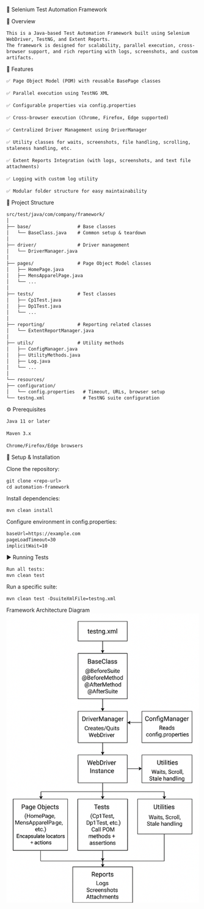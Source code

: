 🧪 Selenium Test Automation Framework

📌 Overview

	This is a Java-based Test Automation Framework built using Selenium WebDriver, TestNG, and Extent Reports.
	The framework is designed for scalability, parallel execution, cross-browser support, and rich reporting with logs, screenshots, and custom artifacts.

🚀 Features

	✅ Page Object Model (POM) with reusable BasePage classes
	
	✅ Parallel execution using TestNG XML
	
	✅ Configurable properties via config.properties
	
	✅ Cross-browser execution (Chrome, Firefox, Edge supported)
	
	✅ Centralized Driver Management using DriverManager
	
	✅ Utility classes for waits, screenshots, file handling, scrolling, staleness handling, etc.
	
	✅ Extent Reports Integration (with logs, screenshots, and text file attachments)
	
	✅ Logging with custom log utility
	
	✅ Modular folder structure for easy maintainability

📂 Project Structure

	src/test/java/com/company/framework/
	│
	├── base/                 # Base classes
	│   └── BaseClass.java    # Common setup & teardown
	│
	├── driver/               # Driver management
	│   └── DriverManager.java
	│
	├── pages/                # Page Object Model classes
	│   ├── HomePage.java
	│   ├── MensApparelPage.java
	│   └── ...
	│
	├── tests/                # Test classes
	│   ├── Cp1Test.java
	│   ├── Dp1Test.java
	│   └── ...
	│
	├── reporting/            # Reporting related classes
	│   └── ExtentReportManager.java
	│
	├── utils/                # Utility methods
	│   ├── ConfigManager.java
	│   ├── UtilityMethods.java
	│   ├── Log.java
	│   └── ...
	│
	└── resources/
	├── configuration/
	│   └── config.properties   # Timeout, URLs, browser setup
	└── testng.xml              # TestNG suite configuration

⚙️ Prerequisites

	Java 11 or later
	
	Maven 3.x
	
	Chrome/Firefox/Edge browsers



🔧 Setup & Installation

Clone the repository:

	git clone <repo-url>
	cd automation-framework


Install dependencies:

	mvn clean install


Configure environment in config.properties:

	baseUrl=https://example.com
	pageLoadTimeout=30
	implicitWait=10

▶️ Running Tests

	Run all tests:
	mvn clean test

Run a specific suite:

	mvn clean test -DsuiteXmlFile=testng.xml

Framework Architecture Diagram
    ![img.png](img.png)
